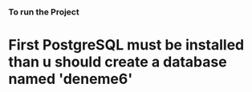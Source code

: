 ### To run the Project
# First PostgreSQL must be installed than u should create a database named 'deneme6'

